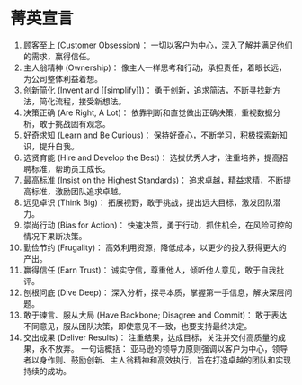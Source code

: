 # **菁英宣言**
1. 顾客至上 (Customer Obsession)： 一切以客户为中心，深入了解并满足他们的需求，赢得信任。
2. 主人翁精神 (Ownership)： 像主人一样思考和行动，承担责任，着眼长远，为公司整体利益着想。
3. 创新简化 (Invent and [[simplify]])： 勇于创新，追求简洁，不断寻找新方法，简化流程，接受新想法。
4. 决策正确 (Are Right, A Lot)： 依靠判断和直觉做出正确决策，重视数据分析，敢于挑战固有观念。
5. 好奇求知 (Learn and Be Curious)： 保持好奇心，不断学习，积极探索新知识，提升自我。
6. 选贤育能 (Hire and Develop the Best)： 选拔优秀人才，注重培养，提高招聘标准，帮助员工成长。
7. 最高标准 (Insist on the Highest Standards)： 追求卓越，精益求精，不断提高标准，激励团队追求卓越。
8. 远见卓识 (Think Big)： 拓展视野，敢于挑战，提出远大目标，激发团队潜力。
9. 崇尚行动 (Bias for Action)： 快速决策，勇于行动，抓住机会，在风险可控的情况下果断决策。
10. 勤俭节约 (Frugality)： 高效利用资源，降低成本，以更少的投入获得更大的产出。
11. 赢得信任 (Earn Trust)： 诚实守信，尊重他人，倾听他人意见，敢于自我批评。
12. 刨根问底 (Dive Deep)： 深入分析，探寻本质，掌握第一手信息，解决深层问题。
13. 敢于谏言、服从大局 (Have Backbone; Disagree and Commit)： 敢于表达不同意见，服从团队决策，即使意见不一致，也要支持最终决定。
14. 交出成果 (Deliver Results)： 注重结果，达成目标，关注并交付高质量的成果，永不放弃。
一句话概括： 亚马逊的领导力原则强调以客户为中心，领导者以身作则、鼓励创新、主人翁精神和高效执行，旨在打造卓越的团队和实现持续的成功。